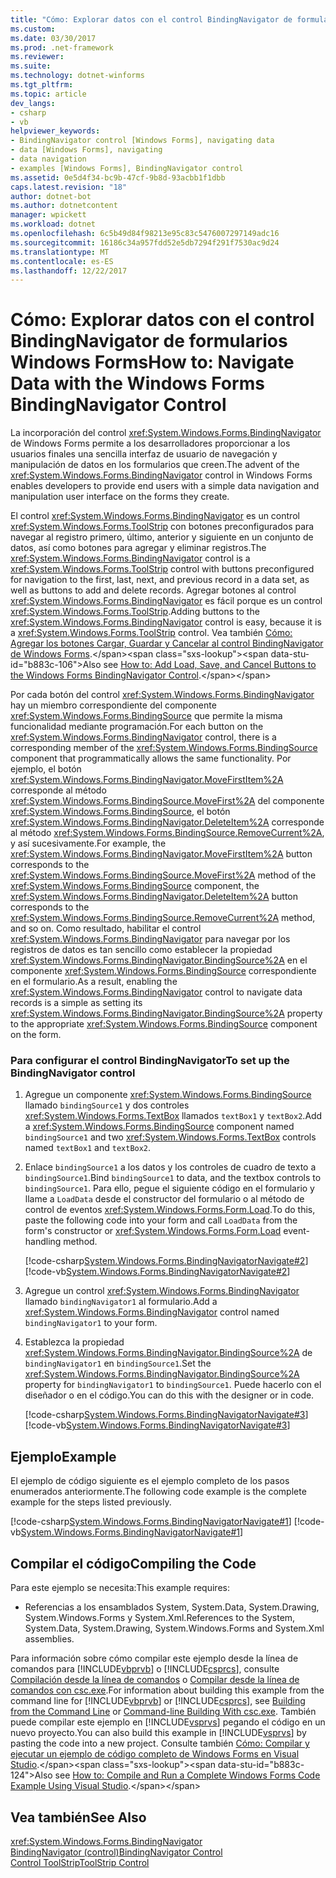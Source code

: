 ```yaml
---
title: "Cómo: Explorar datos con el control BindingNavigator de formularios Windows Forms"
ms.custom: 
ms.date: 03/30/2017
ms.prod: .net-framework
ms.reviewer: 
ms.suite: 
ms.technology: dotnet-winforms
ms.tgt_pltfrm: 
ms.topic: article
dev_langs:
- csharp
- vb
helpviewer_keywords:
- BindingNavigator control [Windows Forms], navigating data
- data [Windows Forms], navigating
- data navigation
- examples [Windows Forms], BindingNavigator control
ms.assetid: 0e5d4f34-bc9b-47cf-9b8d-93acbb1f1dbb
caps.latest.revision: "18"
author: dotnet-bot
ms.author: dotnetcontent
manager: wpickett
ms.workload: dotnet
ms.openlocfilehash: 6c5b49d84f98213e95c83c5476007297149adc16
ms.sourcegitcommit: 16186c34a957fdd52e5db7294f291f7530ac9d24
ms.translationtype: MT
ms.contentlocale: es-ES
ms.lasthandoff: 12/22/2017
---
```

# <a name="how-to-navigate-data-with-the-windows-forms-bindingnavigator-control"></a><span data-ttu-id="b883c-102">Cómo: Explorar datos con el control BindingNavigator de formularios Windows Forms</span><span class="sxs-lookup"><span data-stu-id="b883c-102">How to: Navigate Data with the Windows Forms BindingNavigator Control</span></span>
<span data-ttu-id="b883c-103">La incorporación del control <xref:System.Windows.Forms.BindingNavigator> de Windows Forms permite a los desarrolladores proporcionar a los usuarios finales una sencilla interfaz de usuario de navegación y manipulación de datos en los formularios que creen.</span><span class="sxs-lookup"><span data-stu-id="b883c-103">The advent of the <xref:System.Windows.Forms.BindingNavigator> control in Windows Forms enables developers to provide end users with a simple data navigation and manipulation user interface on the forms they create.</span></span>  
  
 <span data-ttu-id="b883c-104">El control <xref:System.Windows.Forms.BindingNavigator> es un control <xref:System.Windows.Forms.ToolStrip> con botones preconfigurados para navegar al registro primero, último, anterior y siguiente en un conjunto de datos, así como botones para agregar y eliminar registros.</span><span class="sxs-lookup"><span data-stu-id="b883c-104">The <xref:System.Windows.Forms.BindingNavigator> control is a <xref:System.Windows.Forms.ToolStrip> control with buttons preconfigured for navigation to the first, last, next, and previous record in a data set, as well as buttons to add and delete records.</span></span> <span data-ttu-id="b883c-105">Agregar botones al control <xref:System.Windows.Forms.BindingNavigator> es fácil porque es un control <xref:System.Windows.Forms.ToolStrip>.</span><span class="sxs-lookup"><span data-stu-id="b883c-105">Adding buttons to the <xref:System.Windows.Forms.BindingNavigator> control is easy, because it is a <xref:System.Windows.Forms.ToolStrip> control.</span></span>  <span data-ttu-id="b883c-106">Vea también [Cómo: Agregar los botones Cargar, Guardar y Cancelar al control BindingNavigator de Windows Forms](http://msdn.microsoft.com/library/safa4957\(v=vs.110\)).</span><span class="sxs-lookup"><span data-stu-id="b883c-106">Also see [How to: Add Load, Save, and Cancel Buttons to the Windows Forms BindingNavigator Control](http://msdn.microsoft.com/library/safa4957\(v=vs.110\)).</span></span>  
  
 <span data-ttu-id="b883c-107">Por cada botón del control <xref:System.Windows.Forms.BindingNavigator> hay un miembro correspondiente del componente <xref:System.Windows.Forms.BindingSource> que permite la misma funcionalidad mediante programación.</span><span class="sxs-lookup"><span data-stu-id="b883c-107">For each button on the <xref:System.Windows.Forms.BindingNavigator> control, there is a corresponding member of the <xref:System.Windows.Forms.BindingSource> component that programmatically allows the same functionality.</span></span> <span data-ttu-id="b883c-108">Por ejemplo, el botón <xref:System.Windows.Forms.BindingNavigator.MoveFirstItem%2A> corresponde al método <xref:System.Windows.Forms.BindingSource.MoveFirst%2A> del componente <xref:System.Windows.Forms.BindingSource>, el botón <xref:System.Windows.Forms.BindingNavigator.DeleteItem%2A> corresponde al método <xref:System.Windows.Forms.BindingSource.RemoveCurrent%2A>, y así sucesivamente.</span><span class="sxs-lookup"><span data-stu-id="b883c-108">For example, the <xref:System.Windows.Forms.BindingNavigator.MoveFirstItem%2A> button corresponds to the <xref:System.Windows.Forms.BindingSource.MoveFirst%2A> method of the <xref:System.Windows.Forms.BindingSource> component, the <xref:System.Windows.Forms.BindingNavigator.DeleteItem%2A> button corresponds to the <xref:System.Windows.Forms.BindingSource.RemoveCurrent%2A> method, and so on.</span></span> <span data-ttu-id="b883c-109">Como resultado, habilitar el control <xref:System.Windows.Forms.BindingNavigator> para navegar por los registros de datos es tan sencillo como establecer la propiedad <xref:System.Windows.Forms.BindingNavigator.BindingSource%2A> en el componente <xref:System.Windows.Forms.BindingSource> correspondiente en el formulario.</span><span class="sxs-lookup"><span data-stu-id="b883c-109">As a result, enabling the <xref:System.Windows.Forms.BindingNavigator> control to navigate data records is a simple as setting its <xref:System.Windows.Forms.BindingNavigator.BindingSource%2A> property to the appropriate <xref:System.Windows.Forms.BindingSource> component on the form.</span></span>  
  
### <a name="to-set-up-the-bindingnavigator-control"></a><span data-ttu-id="b883c-110">Para configurar el control BindingNavigator</span><span class="sxs-lookup"><span data-stu-id="b883c-110">To set up the BindingNavigator control</span></span>  
  
1.  <span data-ttu-id="b883c-111">Agregue un componente <xref:System.Windows.Forms.BindingSource> llamado `bindingSource1` y dos controles <xref:System.Windows.Forms.TextBox> llamados `textBox1` y `textBox2`.</span><span class="sxs-lookup"><span data-stu-id="b883c-111">Add a <xref:System.Windows.Forms.BindingSource> component named `bindingSource1` and two <xref:System.Windows.Forms.TextBox> controls named `textBox1` and `textBox2`.</span></span>  
  
2.  <span data-ttu-id="b883c-112">Enlace `bindingSource1` a los datos y los controles de cuadro de texto a `bindingSource1`.</span><span class="sxs-lookup"><span data-stu-id="b883c-112">Bind `bindingSource1` to data, and the textbox controls to `bindingSource1`.</span></span> <span data-ttu-id="b883c-113">Para ello, pegue el siguiente código en el formulario y llame a `LoadData` desde el constructor del formulario o al método de control de eventos <xref:System.Windows.Forms.Form.Load>.</span><span class="sxs-lookup"><span data-stu-id="b883c-113">To do this, paste the following code into your form and call `LoadData` from the form's constructor or <xref:System.Windows.Forms.Form.Load> event-handling method.</span></span>  
  
     [!code-csharp[System.Windows.Forms.BindingNavigatorNavigate#2](../../../../samples/snippets/csharp/VS_Snippets_Winforms/System.Windows.Forms.BindingNavigatorNavigate/CS/Form1.cs#2)]
     [!code-vb[System.Windows.Forms.BindingNavigatorNavigate#2](../../../../samples/snippets/visualbasic/VS_Snippets_Winforms/System.Windows.Forms.BindingNavigatorNavigate/VB/Form1.vb#2)]  
  
3.  <span data-ttu-id="b883c-114">Agregue un control <xref:System.Windows.Forms.BindingNavigator> llamado `bindingNavigator1` al formulario.</span><span class="sxs-lookup"><span data-stu-id="b883c-114">Add a <xref:System.Windows.Forms.BindingNavigator> control named `bindingNavigator1` to your form.</span></span>  
  
4.  <span data-ttu-id="b883c-115">Establezca la propiedad <xref:System.Windows.Forms.BindingNavigator.BindingSource%2A> de `bindingNavigator1` en `bindingSource1`.</span><span class="sxs-lookup"><span data-stu-id="b883c-115">Set the <xref:System.Windows.Forms.BindingNavigator.BindingSource%2A> property for `bindingNavigator1` to `bindingSource1`.</span></span> <span data-ttu-id="b883c-116">Puede hacerlo con el diseñador o en el código.</span><span class="sxs-lookup"><span data-stu-id="b883c-116">You can do this with the designer or in code.</span></span>  
  
     [!code-csharp[System.Windows.Forms.BindingNavigatorNavigate#3](../../../../samples/snippets/csharp/VS_Snippets_Winforms/System.Windows.Forms.BindingNavigatorNavigate/CS/Form1.cs#3)]
     [!code-vb[System.Windows.Forms.BindingNavigatorNavigate#3](../../../../samples/snippets/visualbasic/VS_Snippets_Winforms/System.Windows.Forms.BindingNavigatorNavigate/VB/Form1.vb#3)]  
  
## <a name="example"></a><span data-ttu-id="b883c-117">Ejemplo</span><span class="sxs-lookup"><span data-stu-id="b883c-117">Example</span></span>  
 <span data-ttu-id="b883c-118">El ejemplo de código siguiente es el ejemplo completo de los pasos enumerados anteriormente.</span><span class="sxs-lookup"><span data-stu-id="b883c-118">The following code example is the complete example for the steps listed previously.</span></span>  
  
 [!code-csharp[System.Windows.Forms.BindingNavigatorNavigate#1](../../../../samples/snippets/csharp/VS_Snippets_Winforms/System.Windows.Forms.BindingNavigatorNavigate/CS/Form1.cs#1)]
 [!code-vb[System.Windows.Forms.BindingNavigatorNavigate#1](../../../../samples/snippets/visualbasic/VS_Snippets_Winforms/System.Windows.Forms.BindingNavigatorNavigate/VB/Form1.vb#1)]  
  
## <a name="compiling-the-code"></a><span data-ttu-id="b883c-119">Compilar el código</span><span class="sxs-lookup"><span data-stu-id="b883c-119">Compiling the Code</span></span>  
 <span data-ttu-id="b883c-120">Para este ejemplo se necesita:</span><span class="sxs-lookup"><span data-stu-id="b883c-120">This example requires:</span></span>  
  
-   <span data-ttu-id="b883c-121">Referencias a los ensamblados System, System.Data, System.Drawing, System.Windows.Forms y System.Xml.</span><span class="sxs-lookup"><span data-stu-id="b883c-121">References to the System, System.Data, System.Drawing, System.Windows.Forms and System.Xml assemblies.</span></span>  
  
 <span data-ttu-id="b883c-122">Para información sobre cómo compilar este ejemplo desde la línea de comandos para [!INCLUDE[vbprvb](../../../../includes/vbprvb-md.md)] o [!INCLUDE[csprcs](../../../../includes/csprcs-md.md)], consulte [Compilación desde la línea de comandos](~/docs/visual-basic/reference/command-line-compiler/building-from-the-command-line.md) o [Compilar desde la línea de comandos con csc.exe](~/docs/csharp/language-reference/compiler-options/command-line-building-with-csc-exe.md).</span><span class="sxs-lookup"><span data-stu-id="b883c-122">For information about building this example from the command line for [!INCLUDE[vbprvb](../../../../includes/vbprvb-md.md)] or [!INCLUDE[csprcs](../../../../includes/csprcs-md.md)], see [Building from the Command Line](~/docs/visual-basic/reference/command-line-compiler/building-from-the-command-line.md) or [Command-line Building With csc.exe](~/docs/csharp/language-reference/compiler-options/command-line-building-with-csc-exe.md).</span></span> <span data-ttu-id="b883c-123">También puede compilar este ejemplo en [!INCLUDE[vsprvs](../../../../includes/vsprvs-md.md)] pegando el código en un nuevo proyecto.</span><span class="sxs-lookup"><span data-stu-id="b883c-123">You can also build this example in [!INCLUDE[vsprvs](../../../../includes/vsprvs-md.md)] by pasting the code into a new project.</span></span>  <span data-ttu-id="b883c-124">Consulte también [Cómo: Compilar y ejecutar un ejemplo de código completo de Windows Forms en Visual Studio](http://msdn.microsoft.com/library/Bb129228\(v=vs.110\)).</span><span class="sxs-lookup"><span data-stu-id="b883c-124">Also see [How to: Compile and Run a Complete Windows Forms Code Example Using Visual Studio](http://msdn.microsoft.com/library/Bb129228\(v=vs.110\)).</span></span>  
  
## <a name="see-also"></a><span data-ttu-id="b883c-125">Vea también</span><span class="sxs-lookup"><span data-stu-id="b883c-125">See Also</span></span>  
 <xref:System.Windows.Forms.BindingNavigator>  
 [<span data-ttu-id="b883c-126">BindingNavigator (control)</span><span class="sxs-lookup"><span data-stu-id="b883c-126">BindingNavigator Control</span></span>](../../../../docs/framework/winforms/controls/bindingnavigator-control-windows-forms.md)  
 [<span data-ttu-id="b883c-127">Control ToolStrip</span><span class="sxs-lookup"><span data-stu-id="b883c-127">ToolStrip Control</span></span>](../../../../docs/framework/winforms/controls/toolstrip-control-windows-forms.md)
